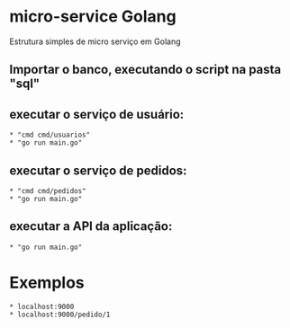 # micro-service Golang
Estrutura simples de micro serviço em Golang

## Importar o banco, executando o script na pasta "sql"

## executar o serviço de usuário:
    * "cmd cmd/usuarios"
    * "go run main.go"

## executar o serviço de pedidos:
    * "cmd cmd/pedidos"
    * "go run main.go"

## executar a API da aplicação:
    * "go run main.go"

# Exemplos
    * localhost:9000
    * localhost:9000/pedido/1